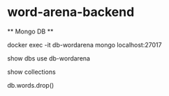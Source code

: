# word-arena-backend

** Mongo DB **

docker exec -it db-wordarena mongo localhost:27017

show dbs 
use db-wordarena

show collections

db.words.drop()